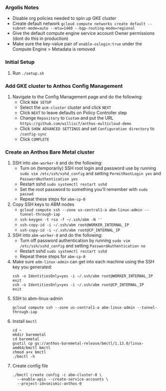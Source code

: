 ### Argolis Notes
* Disable org policies needed to spin up GKE cluster
* Create default network `gcloud compute networks create default --subnet-mode=auto --mtu=1460 --bgp-routing-mode=regional`
* Give the default compute engine service account Owner permissions (dont do this in production)
* Make sure the key-value pair of `enable-oslogin:true` under the Compute Engine > Metadata is removed

### Initial Setup
1. Run `./setup.sh`

### Add GKE cluster to Anthos Config Management
1. Navigate to the Config Management page and do the following:
    * Click `NEW SETUP`
    * Select the `acm-cluster` cluster and click `NEXT`
    * Click `NEXT` to leave defaults on Policy Controller step
    * Change `Repository` to `Custom` and put the URL `https://github.com/willisc7/anthos-multicloud-demo`
    * Click `SHOW ADVANCED SETTINGS` and set `Configuration directory` to `/config-sync`
    * Click `COMPLETE`

### Create an Anthos Bare Metal cluster
1. SSH into `abm-worker-0` and do the following:
    * Turn on (temporarily) SSH root login and password use by running `sudo vim /etc/ssh/sshd_config` and setting `PermitRootLogin yes` and `PasswordAuthentication yes`
    * Restart sshd `sudo systemctl restart sshd`
    * Set the root password to something you'll remember with `sudo passwd`
    * Repeat these steps for `abm-cp-0`
1. Copy SSH keys to ABM nodes
    * `gcloud compute ssh --zone us-central1-a abm-linux-admin --tunnel-through-iap`
    * `ssh-keygen -t rsa -f ~/.ssh/abm -N ''`
    * `ssh-copy-id -i ~/.ssh/abm root@WORKER_INTERNAL_IP`
    * `ssh-copy-id -i ~/.ssh/abm root@CP_INTERNAL_IP`
1. SSH into `abm-worker-0` and do the following:
    * Turn off password authentication by running `sudo vim /etc/ssh/sshd_config` and setting `PasswordAuthentication no`
    * Restart sshd `sudo systemctl restart sshd`
    * Repeat these steps for `abm-cp-0`
1. Make sure `adm-linux-admin` can get into each machine using the SSH key you generated:
    ```
    ssh -o IdentitiesOnly=yes -i ~/.ssh/abm root@WORKER_INTERNAL_IP
    exit
    ssh -o IdentitiesOnly=yes -i ~/.ssh/abm root@CP_INTERNAL_IP
    exit
    ```
1. SSH to abm-linux-admin
    ```
    gcloud compute ssh --zone us-central1-a abm-linux-admin --tunnel-through-iap
    ```
1. Install `bmctl`
    ```
    cd ~
    mkdir baremetal
    cd baremetal
    gsutil cp gs://anthos-baremetal-release/bmctl/1.13.0/linux-amd64/bmctl bmctl
    chmod a+x bmctl
    ./bmctl -h
    ```
1. Create config file
    ```
    ./bmctl create config -c abm-cluster-0 \
      --enable-apis --create-service-accounts \
      --project-id=seismic-anthos-0
    ```